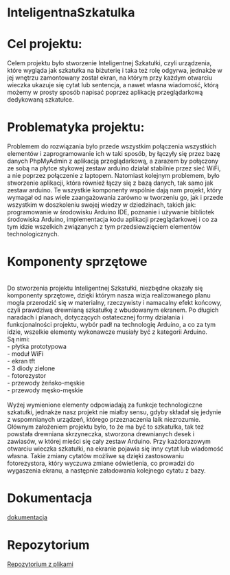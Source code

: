 # InteligentnaSzkatulka

# Cel projektu:

Celem projektu było stworzenie Inteligentnej Szkatułki, czyli urządzenia, które wygląda jak szkatułka na biżuterię i taka też rolę odgyrwa, jednakże w jej wnętrzu zamontowany został ekran, na którym przy każdym otwarciu wieczka ukazuje się cytat lub sentencja, a nawet własna wiadomość, którą możemy w prosty sposób napisać poprzez aplikację przeglądarkową dedykowaną szkatułce. 
<br/>
# Problematyka projektu:
Problemem do rozwiązania było przede wszystkim połączenia wszystkich elementów i zaprogramowanie ich w taki sposób, by łączyły się przez bazę danych PhpMyAdmin z aplikacją przeglądarkową, a zarazem by połączony ze sobą na płytce stykowej zestaw arduino działał stabilnie przez sieć WiFi, a nie poprzez połączenie z laptopem. Natomiast kolejnym problemem, było stworzenie aplikacji, która również łączy się z bazą danych, tak samo jak zestaw arduino. Te wszystkie komponenty wspólnie dają nam projekt, który wymagał od nas wiele zaangażowania zarówno w tworzeniu go, jak i przede wszystkim w doszkoleniu swojej wiedzy w dziedzinach, takich jak: programowanie w środowisku Arduino IDE, poznanie i używanie bibliotek środowiska Arduino, implementacja kodu aplikacji przeglądarkowej i co za tym idzie wszelkich związanych z tym przedsiewzięciem elementów technologicznych. </br>


# Komponenty sprzętowe
</br>
Do stworzenia projektu Inteligentnej Szkatułki, niezbędne okazały się komponenty sprzętowe, dzięki którym nasza wizja realizowanego planu mogła przerodzić się w materialny, rzeczywisty i namacalny efekt końcowy, czyli prawdziwą drewnianą szkatułkę z wbudowanym ekranem. Po długich naradach i planach, dotyczących ostatecznej formy działania i funkcjonalności projektu, wybór padł na technologię Arduino, a co za tym idzie, wszelkie elementy wykonawcze musiały być z kategorii Arduino. 
</br> Są nimi:
</br>
- płytka prototypowa </br>
- moduł WiFi </br>
- ekran tft </br>
- 3 diody zielone </br>
- fotorezystor </br>
- przewody żeńsko-męskie  </br>
- przewody męsko-męskie </br>
</br>
Wyżej wymienione elementy odpowiadają za funkcje technologiczne szkatułki, jednakże nasz projekt nie miałby sensu, gdyby składał się jedynie z wspomnianych urządzeń, którego przeznaczenia laik niezrozumie. Głównym założeniem projektu było, to że ma być to szkatułka, tak też powstała drewniana skrzyneczka, stworzona drewnianych desek i zawiasów, w której mieści się cały zestaw Arduino. Przy każdorazowym otwarciu wieczka szkatułki, na ekranie pojawia się inny cytat lub wiadomość własna. Takie zmiany cytatów możliwe są dzięki zastosowaniu fotorezystora, który wyczuwa zmiane oświetlenia, co prowadzi do wygaszenia ekranu, a następnie załadowania kolejnego cytatu z bazy.</br>

# Dokumentacja 
[dokumentacja](https://marcelinawoziwoda.github.io/InteligentnaSzkatulka/) </br>

# Repozytorium 
[Repozytorium z plikami](https://github.com/marcelinawoziwoda/InteligentnaSzkatulka/tree/main-app)
